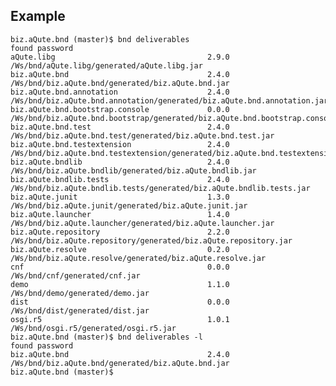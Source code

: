 
## Example 

	biz.aQute.bnd (master)$ bnd deliverables 
	found password 
	aQute.libg                                  2.9.0  /Ws/bnd/aQute.libg/generated/aQute.libg.jar
	biz.aQute.bnd                               2.4.0  /Ws/bnd/biz.aQute.bnd/generated/biz.aQute.bnd.jar
	biz.aQute.bnd.annotation                    2.4.0  /Ws/bnd/biz.aQute.bnd.annotation/generated/biz.aQute.bnd.annotation.jar
	biz.aQute.bnd.bootstrap.console             0.0.0  /Ws/bnd/biz.aQute.bnd.bootstrap/generated/biz.aQute.bnd.bootstrap.console.jar
	biz.aQute.bnd.test                          2.4.0  /Ws/bnd/biz.aQute.bnd.test/generated/biz.aQute.bnd.test.jar
	biz.aQute.bnd.testextension                 2.4.0  /Ws/bnd/biz.aQute.bnd.testextension/generated/biz.aQute.bnd.testextension.jar
	biz.aQute.bndlib                            2.4.0  /Ws/bnd/biz.aQute.bndlib/generated/biz.aQute.bndlib.jar
	biz.aQute.bndlib.tests                      2.4.0  /Ws/bnd/biz.aQute.bndlib.tests/generated/biz.aQute.bndlib.tests.jar
	biz.aQute.junit                             1.3.0  /Ws/bnd/biz.aQute.junit/generated/biz.aQute.junit.jar
	biz.aQute.launcher                          1.4.0  /Ws/bnd/biz.aQute.launcher/generated/biz.aQute.launcher.jar
	biz.aQute.repository                        2.2.0  /Ws/bnd/biz.aQute.repository/generated/biz.aQute.repository.jar
	biz.aQute.resolve                           0.2.0  /Ws/bnd/biz.aQute.resolve/generated/biz.aQute.resolve.jar
	cnf                                         0.0.0  /Ws/bnd/cnf/generated/cnf.jar
	demo                                        1.1.0  /Ws/bnd/demo/generated/demo.jar
	dist                                        0.0.0  /Ws/bnd/dist/generated/dist.jar
	osgi.r5                                     1.0.1  /Ws/bnd/osgi.r5/generated/osgi.r5.jar
	biz.aQute.bnd (master)$ bnd deliverables -l
	found password 
	biz.aQute.bnd                               2.4.0  /Ws/bnd/biz.aQute.bnd/generated/biz.aQute.bnd.jar
	biz.aQute.bnd (master)$ 
